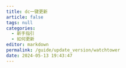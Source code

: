 ```yaml
---
title: dc一键更新
article: false
tags: null
categories: 
  - 新手指引
  - 如何更新
editor: markdown
permalink: /guide/update_version/watchtower
date: 2024-05-13 19:43:47
---
```

